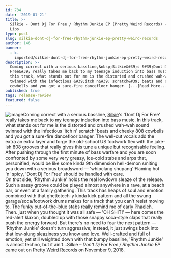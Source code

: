 ```yaml
---
id: 734
date: '2019-01-21'
title: >-
  Silkie - Dont Dj For Free / Rhythm Junkie EP (Pretty Weird Records) - Loose
  Lips
type: post
slug: silkie-dont-dj-for-free-rhythm-junkie-ep-pretty-weird-records
author: 146
banner:
  - >-
    imported/silkie-dont-dj-for-free-rhythm-junkie-ep-pretty-weird-records/image734.jpeg
description: >-
  Coming correct with a serious bassline,&nbsp;Silkie&#39;s &#39;Dont Dj For
  Free&#39; really takes me back to my teenage induction into bass music. In
  this track, what stands out for me is the distorted and crushed wah-wah sound
  twinned with the infectious &#39;itch n&#39; scratch&#39; beats and cheeky 808
  cowbells and you got a sure-fire dancefloor banger. [...]Read More...
published: true
tags: release-review
featured: false
---
```

![image](../imported/silkie-dont-dj-for-free-rhythm-junkie-ep-pretty-weird-records/image734.jpeg)Coming correct with a serious bassline, [Silkie](https://www.residentadvisor.net/dj/silkie)'s 'Dont Dj For Free' really takes me back to my teenage induction into bass music. In this track, what stands out for me is the distorted and crushed wah-wah sound twinned with the infectious 'itch n' scratch' beats and cheeky 808 cowbells and you got a sure-fire dancefloor banger. The well-cut vocals add the extra an extra layer and forge the old-school US footwork flex with the juke-ish 808 grooves that really gives this tune a unique but recognisable feeling. After pushing through the first minute of bass warfare and you are soon confronted by some very very greazy, ice-cold stabs and arps that, personified, would be like some kinda 9th dimension hell-demon smiting you down with a serious broadsword — 'whipclang shupang'!Flaming hot 'n' spicy, 'Dont Dj For Free' should be handled with care.   
On _that_ side, 'Rhythm Junkie' holds the real lowdown sleaze of the release. Such a sassy groove could be played almost anywhere in a rave, at a beach bar, or even at a family gathering. This track has heaps of soul and emotion combined with that ghettotech-y kinda kick pattern and all the swung garage/soca/footwork drums makes for a track that you can't resist moving to. The funky out-of-the-blue stabs really remind me of early [Phaeleh](https://soundcloud.com/phaeleh). Then. just when you thought it was all safe — 'OH SHIT!' — here comes the red-alert klaxon, doubled up with those snappy soca-style claps that really push the energy forward. But there's no need to fear the next pattern — 'Rhythm Junkie' doesn't turn aggressive; instead, it just swings back into that low-slung sleaziness you know and love. Well-crafted and full of emotion, yet still weighted down with that bumpy bassline, 'Rhythm Junkie' is almost techno, but it ain't…Silkie – _Don't Dj For Free / Rhythm Junkie EP_ came out on [Pretty Weird Records](https://soundcloud.com/prettyweirdrecords) on November 9, 2018.